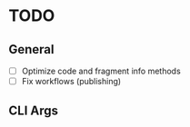 # TODO

## General

- [ ] Optimize code and fragment info methods
- [ ] Fix workflows (publishing)

## CLI Args

